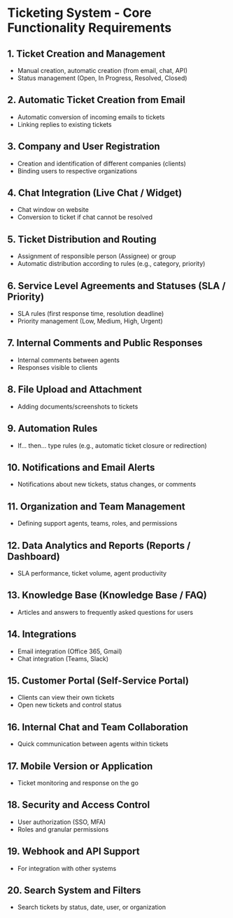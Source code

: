 # Ticketing System - Core Functionality Requirements

## 1. Ticket Creation and Management

- Manual creation, automatic creation (from email, chat, API)
- Status management (Open, In Progress, Resolved, Closed)

## 2. Automatic Ticket Creation from Email

- Automatic conversion of incoming emails to tickets
- Linking replies to existing tickets

## 3. Company and User Registration

- Creation and identification of different companies (clients)
- Binding users to respective organizations

## 4. Chat Integration (Live Chat / Widget)

- Chat window on website
- Conversion to ticket if chat cannot be resolved

## 5. Ticket Distribution and Routing

- Assignment of responsible person (Assignee) or group
- Automatic distribution according to rules (e.g., category, priority)

## 6. Service Level Agreements and Statuses (SLA / Priority)

- SLA rules (first response time, resolution deadline)
- Priority management (Low, Medium, High, Urgent)

## 7. Internal Comments and Public Responses

- Internal comments between agents
- Responses visible to clients

## 8. File Upload and Attachment

- Adding documents/screenshots to tickets

## 9. Automation Rules

- If... then... type rules (e.g., automatic ticket closure or redirection)

## 10. Notifications and Email Alerts

- Notifications about new tickets, status changes, or comments

## 11. Organization and Team Management

- Defining support agents, teams, roles, and permissions

## 12. Data Analytics and Reports (Reports / Dashboard)

- SLA performance, ticket volume, agent productivity

## 13. Knowledge Base (Knowledge Base / FAQ)

- Articles and answers to frequently asked questions for users

## 14. Integrations

- Email integration (Office 365, Gmail)
- Chat integration (Teams, Slack)

## 15. Customer Portal (Self-Service Portal)

- Clients can view their own tickets
- Open new tickets and control status

## 16. Internal Chat and Team Collaboration

- Quick communication between agents within tickets

## 17. Mobile Version or Application

- Ticket monitoring and response on the go

## 18. Security and Access Control

- User authorization (SSO, MFA)
- Roles and granular permissions

## 19. Webhook and API Support

- For integration with other systems

## 20. Search System and Filters

- Search tickets by status, date, user, or organization
